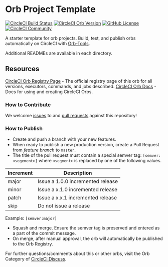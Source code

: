 # Orb Project Template

[![CircleCI Build Status](https://circleci.com/gh/complexmathguy/harbormaster-circleci-orb.svg?style=shield "CircleCI Build Status")](https://circleci.com/gh/complexmathguy/harbormaster-circleci-orb) [![CircleCI Orb Version](https://badges.circleci.com/orbs/harbormaster/generator)](https://circleci.com/orbs/registry/orb/harbormaster/generator) [![GitHub License](https://img.shields.io/badge/license-MIT-lightgrey.svg)](https://raw.githubusercontent.com/complexmathguy/harbormaster-circleci-orb/master/LICENSE) [![CircleCI Community](https://img.shields.io/badge/community-CircleCI%20Discuss-343434.svg)](https://discuss.circleci.com/c/ecosystem/orbs)



A starter template for orb projects. Build, test, and publish orbs automatically on CircleCI with [Orb-Tools](https://circleci.com/orbs/registry/orb/circleci/orb-tools).

Additional READMEs are available in each directory.



## Resources

[CircleCI Orb Registry Page](https://circleci.com/orbs/registry/orb/harbormaster/harbormaster-circleci-orb) - The official registry page of this orb for all versions, executors, commands, and jobs described.
[CircleCI Orb Docs](https://circleci.com/docs/2.0/orb-intro/#section=configuration) - Docs for using and creating CircleCI Orbs.

### How to Contribute

We welcome [issues](https://github.com/complexmathguy/harbormaster-circleci-orb/issues) to and [pull requests](https://github.com/complexmathguy/harbormaster-circleci-orb/pulls) against this repository!

### How to Publish
* Create and push a branch with your new features.
* When ready to publish a new production version, create a Pull Request from _feature branch_ to `master`.
* The title of the pull request must contain a special semver tag: `[semver:<segement>]` where `<segment>` is replaced by one of the following values.

| Increment | Description|
| ----------| -----------|
| major     | Issue a 1.0.0 incremented release|
| minor     | Issue a x.1.0 incremented release|
| patch     | Issue a x.x.1 incremented release|
| skip      | Do not issue a release|

Example: `[semver:major]`

* Squash and merge. Ensure the semver tag is preserved and entered as a part of the commit message.
* On merge, after manual approval, the orb will automatically be published to the Orb Registry.


For further questions/comments about this or other orbs, visit the Orb Category of [CircleCI Discuss](https://discuss.circleci.com/c/orbs).

